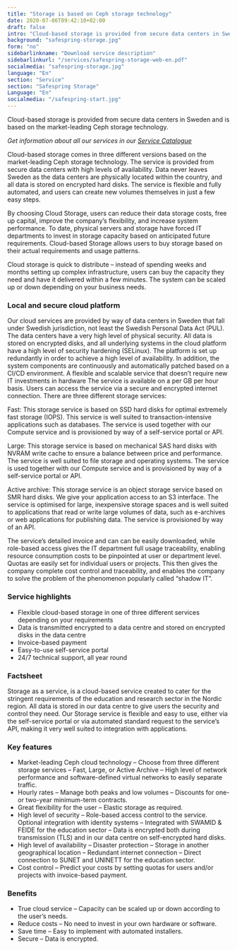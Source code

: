 ```yaml
---
title: "Storage is based on Ceph storage technology"
date: 2020-07-06T09:42:10+02:00
draft: false
intro: "Cloud-based storage is provided from secure data centers in Sweden and is based on the market-leading Ceph storage technology."
background: "safespring-storage.jpg"
form: "no"
sidebarlinkname: "Download service description"
sidebarlinkurl: "/services/safespring-storage-web-en.pdf"
socialmedia: "safespring-storage.jpg"
language: "En"
section: "Service"
section: "Safespring Storage"
Language: "En"
socialmedia: "/safespring-start.jpg"
---
```


<div class="ingress"><p>Cloud-based storage is provided from secure data centers in Sweden and is based on the market-leading Ceph storage technology.</p></div>

_Get information about all our services in our  [Service Catalogue](/services/safespring-service-catalogue-2020.pdf)_

Cloud-based storage comes in three different versions based on the market-leading Ceph storage technology. The service is provided from secure data centers with high levels of availability. Data never leaves Sweden as the data centers are physically located within the country, and all data is stored on encrypted hard disks. The service is flexible and fully automated, and users can create new volumes themselves in just a few easy steps.

By choosing Cloud Storage, users can reduce their data storage costs, free up capital, improve the company’s flexibility, and increase system performance. To date, physical servers and storage have forced IT departments to invest in storage capacity based on anticipated future requirements. Cloud-based Storage allows users to buy storage based on their actual requirements and usage patterns.

Cloud storage is quick to distribute – instead of spending weeks and months setting up complex infrastructure, users can buy the capacity they need and have it delivered within a few minutes. The system can be scaled up or down depending on your business needs.

### Local and secure cloud platform

Our cloud services are provided by way of data centers in Sweden that fall under Swedish jurisdiction, not least the Swedish Personal Data Act (PUL). The data centers have a very high level of physical security. All data is stored on encrypted disks, and all underlying systems in the cloud platform have a high level of security hardening (SELinux). The platform is set up redundantly in order to achieve a high level of availability. In addition, the system components are continuously and automatically patched based on a CI/CD environment.
A flexible and scalable service that doesn’t require new IT investments in hardware
The service is available on a per GB per hour basis. Users can access the service via a secure and encrypted internet connection. There are three different storage services:

<span class="inline-rubrik">Fast:</span> This storage service is based on SSD hard disks for optimal extremely fast storage (IOPS). This service is well suited to transaction-intensive applications such as databases. The service is used together with our Compute service and is provisioned by way of a self-service portal or API.

<span class="inline-rubrik">Large:</span> This storage service is based on mechanical SAS hard disks with NVRAM write cache to ensure a balance between price and performance. The service is well suited to file storage and operating systems. The service is used together with our Compute service and is provisioned by way of a self-service portal or API.

<span class="inline-rubrik">Active archive:</span> This storage service is an object storage service based on SMR hard disks. We give your application access to an S3 interface. The service is optimised for large, inexpensive storage spaces and is well suited to applications that read or write large volumes of data, such as e-archives or web applications for publishing data. The service is provisioned by way of an API.

The service’s detailed invoice and can can be easily downloaded, while role-based access gives the IT department full usage traceability, enabling resource consumption costs to be pinpointed at user or department level. Quotas are easily set for individual users or projects. This then gives the company complete cost control and traceability, and enables the company to solve the problem of the phenomenon popularly called “shadow IT”.

### Service highlights

- Flexible cloud-based storage in one of three different services depending on your requirements
- Data is transmitted encrypted to a data centre and stored on encrypted disks in the data centre
- Invoice-based payment
- Easy-to-use self-service portal
- 24/7 technical support, all year round

### Factsheet

Storage as a service, is a cloud-based service created to cater for the stringent requirements of the education and research sector in the Nordic region. All data is stored in our data centre to give users the security and control they need. Our Storage service is flexible and easy to use, either via the self-service portal or via automated standard request to the service’s API, making it very well suited to integration with applications.

### Key features

- <span class="inline-rubrik">Market-leading Ceph cloud technology</span> – Choose from three different storage services – Fast, Large, or Active Archive – High level of network performance and software-defined virtual networks to easily separate traffic.
- <span class="inline-rubrik">Hourly rates</span> – Manage both peaks and low volumes – Discounts for one- or two-year minimum-term contracts.
- <span class="inline-rubrik">Great flexibility for the user</span> – Elastic storage as required.
- <span class="inline-rubrik">High level of security</span> – Role-based access control to the service. Optional integration with identity systems – Integrated with SWAMID & FEIDE for the education sector – Data is encrypted both during transmission (TLS) and in our data centre on self-encrypted hard disks.
- <span class="inline-rubrik">High level of availability</span> – Disaster protection – Storage in another geographical location – Redundant internet connection – Direct connection to SUNET and UNINETT for the education sector.
- <span class="inline-rubrik">Cost control</span> – Predict your costs by setting quotas for users and/or projects with invoice-based payment.

### Benefits
- True cloud service – Capacity can be scaled up or down according to the user’s needs.
- Reduce costs – No need to invest in your own hardware or software.
- Save time – Easy to implement with automated installers.
- Secure – Data is encrypted.
